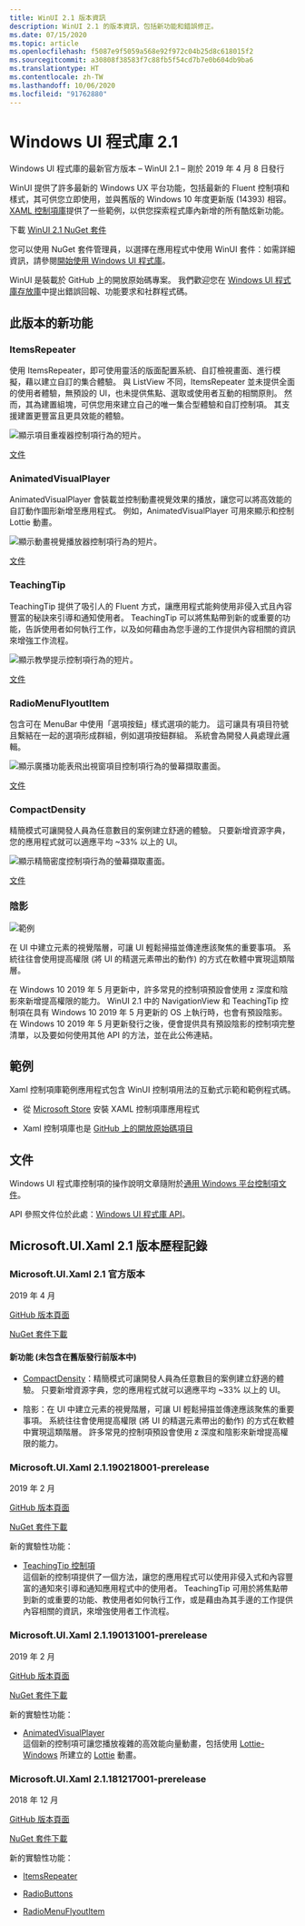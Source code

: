```yaml
---
title: WinUI 2.1 版本資訊
description: WinUI 2.1 的版本資訊，包括新功能和錯誤修正。
ms.date: 07/15/2020
ms.topic: article
ms.openlocfilehash: f5087e9f5059a568e92f972c04b25d8c618015f2
ms.sourcegitcommit: a30808f38583f7c88fb5f54cd7b7e0b604db9ba6
ms.translationtype: HT
ms.contentlocale: zh-TW
ms.lasthandoff: 10/06/2020
ms.locfileid: "91762880"
---
```

# <a name="windows-ui-library-21"></a>Windows UI 程式庫 2.1

Windows UI 程式庫的最新官方版本 – WinUI 2.1 – 剛於 2019 年 4 月 8 日發行 

WinUI 提供了許多最新的 Windows UX 平台功能，包括最新的 Fluent 控制項和樣式，其可供您立即使用，並與舊版的 Windows 10 年度更新版 (14393) 相容。 [XAML 控制項庫](/windows/uwp/design/controls-and-patterns/#xaml-controls-gallery)提供了一些範例，以供您探索程式庫內新增的所有酷炫新功能。

下載 [WinUI 2.1 NuGet 套件](https://www.nuget.org/packages/Microsoft.UI.Xaml/2.1.190405004)

您可以使用 NuGet 套件管理員，以選擇在應用程式中使用 WinUI 套件：如需詳細資訊，請參閱[開始使用 Windows UI 程式庫](/uwp/toolkits/winui/getting-started)。

WinUI 是裝載於 GitHub 上的開放原始碼專案。 我們歡迎您在 [Windows UI 程式庫存放庫](https://aka.ms/winui)中提出錯誤回報、功能要求和社群程式碼。

## <a name="whats-new-in-this-release"></a>此版本的新功能

### <a name="itemsrepeater"></a>ItemsRepeater

使用 ItemsRepeater，即可使用靈活的版面配置系統、自訂檢視畫面、進行模擬，藉以建立自訂的集合體驗。
與 ListView 不同，ItemsRepeater 並未提供全面的使用者體驗，無預設的 UI，也未提供焦點、選取或使用者互動的相關原則。 然而，其為建置組塊，可供您用來建立自己的唯一集合型體驗和自訂控制項。 其支援建置更豐富且更具效能的體驗。

![顯示項目重複器控制項行為的短片。](../images/ItemsRepeater%20-%20MSN%20News.gif)

[文件](/windows/uwp/design/controls-and-patterns/items-repeater)

### <a name="animatedvisualplayer"></a>AnimatedVisualPlayer

AnimatedVisualPlayer 會裝載並控制動畫視覺效果的播放，讓您可以將高效能的自訂動作圖形新增至應用程式。 例如，AnimatedVisualPlayer 可用來顯示和控制 Lottie 動畫。

![顯示動畫視覺播放器控制項行為的短片。](../images/AnimatedVisualPlayerUpdated.gif)

[文件](/windows/communitytoolkit/animations/lottie)

### <a name="teachingtip"></a>TeachingTip

TeachingTip 提供了吸引人的 Fluent 方式，讓應用程式能夠使用非侵入式且內容豐富的秘訣來引導和通知使用者。 TeachingTip 可以將焦點帶到新的或重要的功能，告訴使用者如何執行工作，以及如何藉由為您手邊的工作提供內容相關的資訊來增強工作流程。

![顯示教學提示控制項行為的短片。](../images/TeachingTipUpdated.gif)

[文件](/windows/uwp/design/controls-and-patterns/dialogs-and-flyouts/teaching-tip)

### <a name="radiomenuflyoutitem"></a>RadioMenuFlyoutItem

包含可在 MenuBar 中使用「選項按鈕」樣式選項的能力。 這可讓具有項目符號且繫結在一起的選項形成群組，例如選項按鈕群組。 系統會為開發人員處理此邏輯。

![顯示廣播功能表飛出視窗項目控制項行為的螢幕擷取畫面。](../images/RadioMenuFlyoutItem1.png)

[文件](/windows/uwp/design/controls-and-patterns/menus#create-a-menu-flyout-or-a-context-menu)

### <a name="compactdensity"></a>CompactDensity

精簡模式可讓開發人員為任意數目的案例建立舒適的體驗。 只要新增資源字典，您的應用程式就可以適應平均 ~33% 以上的 UI。

![顯示精簡密度控制項行為的螢幕擷取畫面。](../images/CompactDensityUpdated.png)

[文件](/windows/uwp/design/style/spacing)

### <a name="shadows"></a>陰影

![範例](../images/shadow.gif)

在 UI 中建立元素的視覺階層，可讓 UI 輕鬆掃描並傳達應該聚焦的重要事項。 系統往往會使用提高權限 (將 UI 的精選元素帶出的動作) 的方式在軟體中實現這類階層。 

在 Windows 10 2019 年 5 月更新中，許多常見的控制項預設會使用 z 深度和陰影來新增提高權限的能力。 WinUI 2.1 中的 NavigationView 和 TeachingTip 控制項在具有 Windows 10 2019 年 5 月更新的 OS 上執行時，也會有預設陰影。 在 Windows 10 2019 年 5 月更新發行之後，便會提供具有預設陰影的控制項完整清單，以及要如何使用其他 API 的方法，並在此公佈連結。

## <a name="examples"></a>範例

Xaml 控制項庫範例應用程式包含 WinUI 控制項用法的互動式示範和範例程式碼。

* 從 [Microsoft Store](
https://www.microsoft.com/p/xaml-controls-gallery/9msvh128x2zt) 安裝 XAML 控制項庫應用程式

* Xaml 控制項庫也是 [GitHub 上的開放原始碼項目](
https://github.com/Microsoft/Xaml-Controls-Gallery)

## <a name="documentation"></a>文件

Windows UI 程式庫控制項的操作說明文章隨附於[通用 Windows 平台控制項文件](/windows/uwp/design/controls-and-patterns/)。

API 參照文件位於此處：[Windows UI 程式庫 API](/uwp/api/overview/winui/)。

## <a name="microsoftuixaml-21-version-history"></a>Microsoft.UI.Xaml 2.1 版本歷程記錄

### <a name="microsoftuixaml-21-official-release"></a>Microsoft.UI.Xaml 2.1 官方版本

2019 年 4 月

[GitHub 版本頁面](https://github.com/Microsoft/microsoft-ui-xaml/releases)

[NuGet 套件下載](https://www.nuget.org/packages/Microsoft.UI.Xaml/2.1.190405004)

#### <a name="new-feature-not-included-in-earlier-pre-releases"></a>新功能 (未包含在舊版發行前版本中)

* [CompactDensity](/windows/uwp/design/style/spacing)：精簡模式可讓開發人員為任意數目的案例建立舒適的體驗。 只要新增資源字典，您的應用程式就可以適應平均 ~33% 以上的 UI。

* 陰影：在 UI 中建立元素的視覺階層，可讓 UI 輕鬆掃描並傳達應該聚焦的重要事項。 系統往往會使用提高權限 (將 UI 的精選元素帶出的動作) 的方式在軟體中實現這類階層。 許多常見的控制項預設會使用 z 深度和陰影來新增提高權限的能力。  

### <a name="microsoftuixaml-21190218001-prerelease"></a>Microsoft.UI.Xaml 2.1.190218001-prerelease

2019 年 2 月

[GitHub 版本頁面](https://github.com/Microsoft/microsoft-ui-xaml/releases/tag/v2.1.190219001-prerelease)

[NuGet 套件下載](https://www.nuget.org/packages/Microsoft.UI.Xaml/2.1.190218001-prerelease)

新的實驗性功能：

* [TeachingTip 控制項](https://github.com/Microsoft/microsoft-ui-xaml/issues/21)  
  這個新的控制項提供了一個方法，讓您的應用程式可以使用非侵入式和內容豐富的通知來引導和通知應用程式中的使用者。 TeachingTip 可用於將焦點帶到新的或重要的功能、教使用者如何執行工作，或是藉由為其手邊的工作提供內容相關的資訊，來增強使用者工作流程。

### <a name="microsoftuixaml-21190131001-prerelease"></a>Microsoft.UI.Xaml 2.1.190131001-prerelease

2019 年 2 月

[GitHub 版本頁面](https://github.com/Microsoft/microsoft-ui-xaml/releases/tag/v2.1.190131001-prerelease)

[NuGet 套件下載](https://www.nuget.org/packages/Microsoft.UI.Xaml/2.1.190131001-prerelease)

新的實驗性功能：

* [AnimatedVisualPlayer](/uwp/api/microsoft.ui.xaml.controls.animatedvisualplayer)  
  這個新的控制項可讓您播放複雜的高效能向量動畫，包括使用 [Lottie-Windows](/windows/communitytoolkit/animations/lottie) 所建立的 [Lottie](https://github.com/airbnb/lottie) 動畫。

### <a name="microsoftuixaml-21181217001-prerelease"></a>Microsoft.UI.Xaml 2.1.181217001-prerelease

2018 年 12 月

[GitHub 版本頁面](https://github.com/Microsoft/microsoft-ui-xaml/releases/tag/v2.1.181217001-prerelease)

[NuGet 套件下載](https://www.nuget.org/packages/Microsoft.UI.Xaml/2.1.181217001-prerelease)

新的實驗性功能：

* [ItemsRepeater](/uwp/api/microsoft.ui.xaml.controls.itemsrepeater)

* [RadioButtons](/uwp/api/microsoft.ui.xaml.controls.radiobuttons)

* [RadioMenuFlyoutItem](/uwp/api/microsoft.ui.xaml.controls.radiomenuflyoutitem)